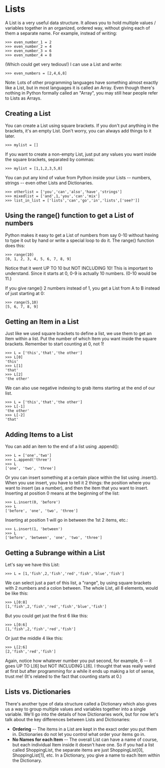 Lists
=====

A List is a very useful data structure.  It allows you to hold multiple values / variables together in an organized, ordered way, without giving each of them a separate name.  For example, instead of writing:

	>>> even_number_1 = 2
	>>> even_number_2 = 4
	>>> even_number_3 = 6
	>>> even_number_4 = 8

(Which could get very tedious!)  I can use a List and write:

	>>> even_numbers = [2,4,6,8]

Note:  Lots of other programming languages have something almost exactly like a List, but in most languages it is called an Array.  Even though there's nothing in Python formally called an "Array", you may still hear people refer to Lists as Arrays.


Creating a List
---------------

You can create a List using square brackets.  If you don't put anything in the brackets, it's an empty List.  Don't worry, you can always add things to it later.

	>>> mylist = []

If you want to create a non-empty List, just put any values you want inside the square brackets, separated by commas:

	>>> mylist = [1,1,2,3,5,8]

You can put any kind of value from Python inside your Lists -- numbers, strings -- even other Lists and Dictionaries.

	>>> otherlist = ['you','can','also','have','strings']
	>>> mixedlist = ['and',1,'you','can','mix']
	>>> list_in_list = ['lists','can','go','in','lists',['see?']]


Using the range() function to get a List of numbers
---------------------------------------------------

Python makes it easy to get a List of numbers from say 0-10 without having to type it out by hand or write a special loop to do it.  The range() function does this:

	>>> range(10)
	[0, 1, 2, 3, 4, 5, 6, 7, 8, 9]

Notice that it went UP TO 10 but NOT INCLUDING 10!  This is important to understand.  Since it starts at 0, 0-9 is actually 10 numbers.  (0-10 would be 11.)

If you give range() 2 numbers instead of 1, you get a List from A to B instead of just starting at 0:

	>>> range(5,10)
	[5, 6, 7, 8, 9]


Getting an Item in a List
-------------------------

Just like we used square brackets to define a list, we use them to get an Item within a list.  Put the number of which Item you want inside the square brackets.  Remember to start counting at 0, not 1!

	>>> L = ['this','that','the other']
	>>> L[0]
	'this'
	>>> L[1]
	'that'
	>>> L[2]
	'the other'

We can also use negative indexing to grab items starting at the end of our list.

	>>> L = ['this','that','the other']
	>>> L[-1]
	'the other'
	>>> L[-2]
	'that'



Adding Items to a List
----------------------

You can add an item to the end of a list using .append():

	>>> L = ['one','two']
	>>> L.append('three')
	>>> L
	['one', 'two', 'three']

Or you can insert something at a certain place within the list using .insert().  When you use insert, you have to tell it 2 things: the position where you want to insert (as a number), and then the item that you want to insert.  Inserting at position 0 means at the beginning of the list:

	>>> L.insert(0, 'before')
	>>> L
	['before', 'one', 'two', 'three']

Inserting at position 1 will go in between the 1st 2 items, etc.:

	>>> L.insert(1, 'between')
	>>> L
	['before', 'between', 'one', 'two', 'three']


Getting a Subrange within a List
--------------------------------

Let's say we have this List:

	>>> L = [1,'fish',2,'fish','red','fish','blue','fish']

We can select just a part of this list, a "range", by using square brackets with 2 numbers and a colon between.  The whole List, all 8 elements, would be like this:

	>>> L[0:8]
	[1,'fish',2,'fish','red','fish','blue','fish']

But you could get just the first 6 like this:

	>>> L[0:6]
	[1,'fish',2,'fish','red','fish']

Or just the middle 4 like this:

	>>> L[2:6]
	[2,'fish','red','fish']

Again, notice how whatever number you put second, for example, 6 -- it goes UP TO L[6] but NOT INCLUDING L[6].  I thought that was really weird at first but after programming for a while it ends up making a lot of sense, trust me!  (It's related to the fact that counting starts at 0.)


Lists vs. Dictionaries
----------------------

There's another type of data structure called a Dictionary which also gives us a way to group multiple values and variables together into a single variable.  We'll go into the details of how Dictionaries work, but for now let's talk about the key differences between Lists and Dictionaries:

* __Ordering__ -- The items in a List are kept in the exact order you put them in.  Dictionaries do not let you control what order your items go in.
* __No Names for each Item__ -- The overall List can have a name of course, but each individual Item inside it doesn't have one.  So if you had a list called ShoppingList, the separate items are just ShoppingList[0], ShoppingList[1], etc.  In a Dictionary, you give a name to each Item within the Dictionary.

